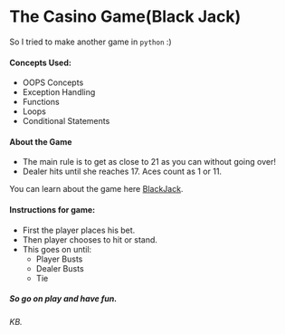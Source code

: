 # The Casino Game(Black Jack)

So I tried to make another game in `python` :)

#### Concepts Used: 
+ OOPS Concepts
+ Exception Handling
+ Functions
+ Loops 
+ Conditional Statements 

#### About the Game
+ The main rule is to get as close to 21 as you can without going over!
+ Dealer hits until she reaches 17. Aces count as 1 or 11.

You can learn about the game here [BlackJack](https://en.wikipedia.org/wiki/Blackjack).

#### Instructions for game:
+ First the player places his bet.
+ Then player chooses to hit or stand.
+ This goes on until:
  + Player Busts
  + Dealer Busts
  + Tie

##### So go on play and have fun.

###### KB.
